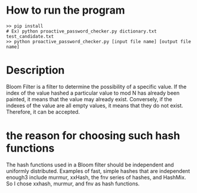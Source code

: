 
# How to run the program
```console
>> pip install
# Ex) python proactive_password_checker.py dictionary.txt test_candidate.txt
>> python proactive_password_checker.py [input file name] [output file name] 
``` 

# Description
Bloom Filter is a filter to determine the possibility of a specific value.
If the index of the value hashed a particular value to mod N has already been painted, it means that the value may already exist.
Conversely, if the indexes of the value are all empty values, it means that they do not exist. Therefore, it can be accepted.



# the reason for choosing such hash functions
The hash functions used in a Bloom filter should be independent and uniformly distributed. 
Examples of fast, simple hashes that are independent enough3 include murmur, xxHash, the fnv series of hashes, and HashMix.
So I chose xxhash, murmur, and fnv as hash functions.
